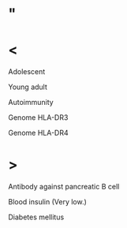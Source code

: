 # "

# <

Adolescent

Young adult

Autoimmunity

Genome HLA-DR3

Genome HLA-DR4

# >

Antibody against pancreatic B cell

Blood insulin
(Very low.)

Diabetes mellitus
